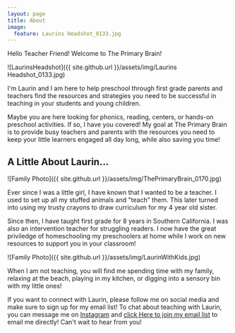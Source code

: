 ```yaml
---
layout: page
title: About
image:
  feature: Laurins Headshot_0133.jpg
---
```

Hello Teacher Friend! Welcome to The Primary Brain! 

![LaurinsHeadshot]({{ site.github.url }}/assets/img/Laurins Headshot_0133.jpg)

I'm Laurin and I am here to help preschool through first grade parents and teachers find the resources and strategies you need to be successful in teaching in your students and young children. 

Maybe you are here looking for phonics, reading, centers, or hands-on preschool activities. If so, I have you covered! My goal at The Primary Brain is to provide busy teachers and parents with the resources you need to keep your little learners engaged all day long, while also saving you time!

## A Little About Laurin...

![Family Photo]({{ site.github.url }}/assets/img/ThePrimaryBrain_0170.jpg)

Ever since I was a little girl, I have known that I wanted to be a teacher. I used to set up all my stuffed animals and "teach" them. This later turned into using my trusty crayons to draw curriculum for my 4 year old sister.

Since then, I have taught first grade for 8 years in Southern California. I was also an intervention teacher for struggling readers. I now have the great priviledge of homeschooling my preschoolers at home while I work on new resources to support you in your classroom!

![Family Photo]({{ site.github.url }}/assets/img/LaurinWithKids.jpg)

When I am not teaching, you will find me spending time with my family, relaxing at the beach, playing in my kitchen, or digging into a sensory bin with my little ones!

If you want to connect with Laurin, please follow me on social media and make sure to sign up for my email list!
To chat about teaching with Laurin, you can message me on [Instagram](https://www.instagram.com/theprimarybrain/) and [click Here to join my email list](https://theprimarybrain.com/menu/email-list/) to email me directly! Can't wait to hear from you!